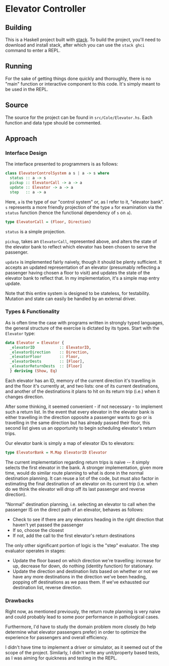 # Elevator Controller

## Building

This is a Haskell project built with [stack](https://www.stackage.org/). To
build the project, you'll need to download and install stack, after which you
can use the `stack ghci` command to enter a REPL.

## Running

For the sake of getting things done quickly and thoroughly, there is no "main"
function or interactive component to this code. It's simply meant to be used in
the REPL.

## Source

The source for the project can be found in `src/Cole/Elevator.hs`. Each function
and data type should be commented.

## Approach

### Interface Design

The interface presented to programmers is as follows:

```haskell
class ElevatorControlSystem a s | a -> s where
  status :: a -> s
  pickup :: ElevatorCall -> a -> a
  update :: Elevator -> a -> a
  step   :: a -> a
```

Here, `a` is the type of our "control system" or, as I refer to it, "elevator
bank". `s` represents a more friendly projection of the type `a` for examination
via the `status` function (hence the functional dependency of `s` on `a`).

```haskell
type ElevatorCall = (Floor, Direction)
```

`status` is a simple projection.

`pickup`, takes an `ElevatorCall`, represented above, and alters the state of
the elevator bank to reflect which elevator has been chosen to serve the
passenger.

`update` is implemented fairly naively, though it should be plenty sufficient.
It accepts an updated representation of an elevator (presumably reflecting a
passenger having chosen a floor to visit) and updates the state of the elevator
bank to reflect that. In my implementation, it's a simple map entry update.

Note that this entire system is designed to be stateless, for testability.
Mutation and state can easily be handled by an external driver.

### Types & Functionality

As is often time the case with programs written in strongly typed languages, the
general structure of the exercise is dictated by its types. Start with the
`Elevator` type:

```haskell
data Elevator = Elevator {
  _elevatorID           :: ElevatorID,
  _elevatorDirection    :: Direction,
  _elevatorFloor        :: Floor,
  _elevatorDests        :: [Floor],
  _elevatorReturnDests  :: [Floor]
  } deriving (Show, Eq)
```

Each elevator has an ID, memory of the current direction it's travelling in and
the floor it's currently at, and two lists: one of its current destinations, and
another of the destinations it plans to hit on its return trip (i.e.) when it
changes direction.

After some thinking, it seemed convenient - if not necessary - to implement such
a return list. In the event that every elevator in the elevator bank is either
travelling in the direction opposite a passenger wants to go or is travelling in
the same direction but has already passed their floor, this second list gives us
an opportunity to begin scheduling elevator's return trips.

Our elevator bank is simply a map of elevator IDs to elevators:

```haskell
type ElevatorBank = M.Map ElevatorID Elevator
```

The current implementation regarding return trips is naive -- it simply selects
the first elevator in the bank. A stronger implementation, given more time,
would do similar route planning to what is done in the normal destination
planning. It can reuse a lot of the code, but must also factor in estimating the
final destination of an elevator on its current trip (i.e. when do we think the
elevator will drop off its last passenger and reverse direction).

"Normal" destination planning, i.e. selecting an elevator to call when the
passenger IS on the direct path of an elevator, behaves as follows:

- Check to see if there are any elevators heading in the right direction that
  haven't yet passed the passenger
- If so, choose the closest
- If not, add the call to the first elevator's return destinations

The only other significant portion of logic is the "step" evaluator. The step
evaluator operates in stages:

- Update the floor based on which direction we're travelling: increase for up,
  decrease for down, do nothing (identity function) for stationary.
- Update the direction and destination lists based on whether or not we have any
  more destinations in the direction we've been heading, popping off
  destinations as we pass them. If we've exhausted our destination list, reverse
  direction.

### Drawbacks

Right now, as mentioned previously, the return route planning is very naive and
could probably lead to some poor performance in pathological cases.

Furthermore, I'd have to study the domain problem more closely (to help
determine what elevator passengers prefer) in order to optimize the experience
for passengers and overall efficiency.

I didn't have time to implement a driver or simulator, as it seemed out of the
scope of the project. Similarly, I didn't write any unit/property based tests,
as I was aiming for quickness and testing in the REPL.

